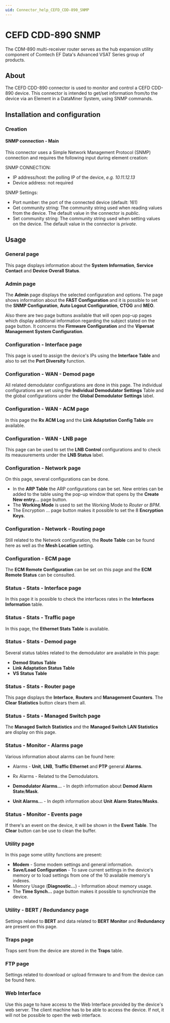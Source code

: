 ```yaml
---
uid: Connector_help_CEFD_CDD-890_SNMP
---
```


# CEFD CDD-890 SNMP

The CDM-890 multi-receiver router serves as the hub expansion utility component of Comtech EF Data's Advanced VSAT Series group of products.

## About

The CEFD CDD-890 connector is used to monitor and control a CEFD CDD-890 device. This connector is intended to get/set information from/to the device via an Element in a DataMiner System, using SNMP commands.

## Installation and configuration

### Creation

#### SNMP connection - Main

This connector uses a Simple Network Management Protocol (SNMP) connection and requires the following input during element creation:

SNMP CONNECTION:

- IP address/host: the polling IP of the device, *e.g.* *10.11.12.13*
- Device address: not required

SNMP Settings:

- Port number: the port of the connected device (default: 161)
- Get community string: The community string used when reading values from the device. The default value in the connector is *public*.
- Set community string: The community string used when setting values on the device. The default value in the connector is *private*.

## Usage

### General page

This page displays information about the **System Information**, **Service Contact** and **Device Overall Status**.

### Admin page

The **Admin** page displays the selected configuration and options. The page shows information about the **FAST Configuration** and it is possible to set the **SNMP Configuration**, **Auto Logout Configuration**, **CTOG** and **MEO**.

Also there are two page buttons available that will open pop-up pages which display additional information regarding the subject stated on the page button. It concerns the **Firmware Configuration** and the **Vipersat Management System Configuration**.

### Configuration - Interface page

This page is used to assign the device's IPs using the **Interface Table** and also to set the **Port Diversity** function.

### Configuration - WAN - Demod page

All related demodulator configurations are done in this page. The individual configurations are set using the **Individual Demodulator Settings** Table and the global configurations under the **Global Demodulator Settings** label.

### Configuration - WAN - ACM page

In this page the **Rx ACM Log** and the **Link Adaptation Config Table** are available.

### Configuration - WAN - LNB page

This page can be used to set the **LNB** **Control** configurations and to check its meausurements under the **LNB Status** label.

### Configuration - Network page

On this page, several configurations can be done.

- In the **ARP Table** the ARP configurations can be set. New entries can be added to the table using the pop-up window that opens by the **Create New entry...** page button.
- The **Working Mode** is used to set the Working Mode to *Router* or *BPM*.
- The Encryption ... page button makes it possible to set the 8 **Encryption Keys**.

### Configuration - Network - Routing page

Still related to the Network configuration, the **Route Table** can be found here as well as the **Mesh Location** setting.

### Configuration - ECM page

The **ECM Remote Configuration** can be set on this page and the **ECM Remote Status** can be consulted.

### Status - Stats - Interface page

In this page it is possible to check the interfaces rates in the **Interfaces Information** table.

### Status - Stats - Traffic page

In this page, the **Ethernet Stats Table** is available.

### Status - Stats - Demod page

Several status tables related to the demodulator are available in this page:

- **Demod Status Table**
- **Link Adaptation Status Table**
- **VS Status Table**

### Status - Stats - Router page

This page displays the **Interface**, **Routers** and **Management Counters**. The **Clear Statistics** button clears them all.

### Status - Stats - Managed Switch page

The **Managed Switch Statistics** and the **Managed Switch LAN Statistics** are display on this page.

### Status - Monitor - Alarms page

Various information about alarms can be found here:

- Alarms - **Unit**, **LNB**, **Traffic Ethernet** and **PTP** general **Alarms**.
- Rx Alarms - Related to the Demodulators.

- **Demodulator Alarms...** - In depth information about **Demod Alarm State**/**Mask**.
- **Unit Alarms...** - In depth information about **Unit** **Alarm States**/**Masks**.

### Status - Monitor - Events page

If there's an event on the device, it will be shown in the **Event Table**. The **Clear** button can be use to clean the buffer.

### Utility page

In this page some utility functions are present:

- **Modem** - Some modem settings and general information.
- **Save/Load Configuration** - To save current settings in the device's memory or to load settings from one of the 10 available memory's indexes.
- Memory Usage (**Diagnostic...**) - Information about memory usage.
- The **Time Synch...** page button makes it possible to synchronize the device.

### Utility - BERT / Redundancy page

Settings related to **BERT** and data related to **BERT Monitor** and **Redundancy** are present on this page.

### Traps page

Traps sent from the device are stored in the **Traps** table.

### FTP page

Settings related to download or upload firmware to and from the device can be found here.

### Web Interface

Use this page to have access to the Web Interface provided by the device's web server. The client machine has to be able to access the device. If not, it will not be possible to open the web interface.
